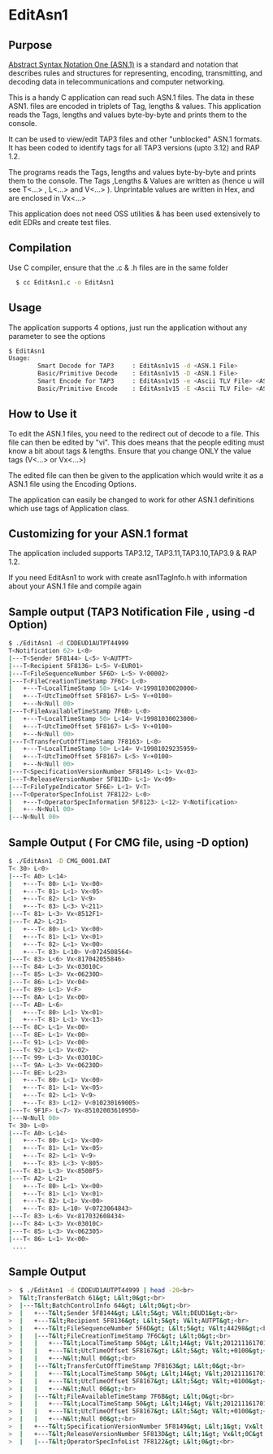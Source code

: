 # EditAsn1

## Purpose
[Abstract Syntax Notation One (ASN.1)](https://en.wikipedia.org/wiki/Abstract_Syntax_Notation_One) is a standard and notation that describes rules and structures for representing, encoding, transmitting, and decoding data in telecommunications and computer networking. 

This is a handy C application can read such ASN.1 files. The data in these ASN1. files are encoded in triplets of Tag, lengths & values. This application  reads the Tags, lengths and values byte-by-byte and prints them to the console.

It can be used to view/edit TAP3 files and other "unblocked" ASN.1 formats.
It has been coded to identify tags for all TAP3 versions (upto 3.12) and RAP 1.2.

The programs reads the Tags, lengths and values byte-by-byte and prints them to the console.
The Tags ,Lengths & Values are written as (hence u will see T<...> , L<...> and V<...> ). 
Unprintable values are written in Hex, and are enclosed in Vx<...>

This application does not need OSS utilities & has been used extensively to edit EDRs and create test files.

## Compilation
  Use C compiler, ensure that the .c & .h files are in the same folder
  
```sh
  $ cc EditAsn1.c -o EditAsn1
```

## Usage
The application supports 4 options, just run the application without any parameter to see the options
```sh
$ EditAsn1
Usage:
        Smart Decode for TAP3     : EditAsn1v15 -d <ASN.1 File>
        Basic/Primitive Decode    : EditAsn1v15 -D <ASN.1 File>
        Smart Encode for TAP3     : EditAsn1v15 -e <Ascii TLV File> <ASN.1 File>
        Basic/Primitive Encode    : EditAsn1v15 -E <Ascii TLV File> <ASN.1 File>
```

## How to Use it
To edit the ASN.1 files, you need to the redirect out of decode to a file.
This file can then be edited by "vi". This does means that the people editing must know a bit about tags & lengths.
Ensure that you change ONLY the value tags (V<...> or Vx<...>)

The edited file can then be given to the application which would write it as a ASN.1 file using the Encoding Options.

The application can easily be changed to work for other ASN.1 definitions which use tags of Application class.

## Customizing for your ASN.1 format
The application included supports TAP3.12, TAP3.11,TAP3.10,TAP3.9 & RAP 1.2.

If you need EditAsn1 to work with create asn1TagInfo.h with information about your ASN.1 file and compile again

## Sample output (TAP3 Notification File , using -d Option)
```sh
$ ./EditAsn1 -d CDDEUD1AUTPT44999
T<Notification 62> L<0> 
|---T<Sender 5F8144> L<5> V<AUTPT>
|---T<Recipient 5F8136> L<5> V<EUR01>
|---T<FileSequenceNumber 5F6D> L<5> V<00002>
|---T<FileCreationTimeStamp 7F6C> L<0> 
|   +---T<LocalTimeStamp 50> L<14> V<19981030020000>
|   +---T<UtcTimeOffset 5F8167> L<5> V<+0100>
|   +---N<Null 00>
|---T<FileAvailableTimeStamp 7F6B> L<0> 
|   +---T<LocalTimeStamp 50> L<14> V<19981030023000>
|   +---T<UtcTimeOffset 5F8167> L<5> V<+0100>
|   +---N<Null 00>
|---T<TransferCutOffTimeStamp 7F8163> L<0> 
|   +---T<LocalTimeStamp 50> L<14> V<19981029235959>
|   +---T<UtcTimeOffset 5F8167> L<5> V<+0100>
|   +---N<Null 00>
|---T<SpecificationVersionNumber 5F8149> L<1> Vx<03>
|---T<ReleaseVersionNumber 5F813D> L<1> Vx<09>
|---T<FileTypeIndicator 5F6E> L<1> V<T>
|---T<OperatorSpecInfoList 7F8122> L<0> 
|   +---T<OperatorSpecInformation 5F8123> L<12> V<Notification>
|   +---N<Null 00>
|---N<Null 00>
```

## Sample Output ( For CMG file, using -D option)

```sh 
$ ./EditAsn1 -D CMG_0001.DAT
T< 30> L<0> 
|---T< A0> L<14> 
|   +---T< 80> L<1> Vx<00>
|   +---T< 81> L<1> Vx<05>
|   +---T< 82> L<1> V<9>
|   +---T< 83> L<3> V<211>
|---T< 81> L<3> Vx<8512F1>
|---T< A2> L<21> 
|   +---T< 80> L<1> Vx<00>
|   +---T< 81> L<1> Vx<01>
|   +---T< 82> L<1> Vx<00>
|   +---T< 83> L<10> V<0724508564>
|---T< 83> L<6> Vx<817042055846>
|---T< 84> L<3> Vx<03010C>
|---T< 85> L<3> Vx<06230D>
|---T< 86> L<1> Vx<04>
|---T< 89> L<1> V<F>
|---T< 8A> L<1> Vx<00>
|---T< AB> L<6> 
|   +---T< 80> L<1> Vx<01>
|   +---T< 81> L<1> Vx<13>
|---T< 8C> L<1> Vx<00>
|---T< 8E> L<1> Vx<00>
|---T< 91> L<1> Vx<00>
|---T< 92> L<1> Vx<02>
|---T< 99> L<3> Vx<03010C>
|---T< 9A> L<3> Vx<06230D>
|---T< BE> L<23> 
|   +---T< 80> L<1> Vx<00>
|   +---T< 81> L<1> Vx<05>
|   +---T< 82> L<1> V<9>
|   +---T< 83> L<12> V<010230169005>
|---T< 9F1F> L<7> Vx<85102003610950>
|---N<Null 00>
T< 30> L<0> 
|---T< A0> L<14> 
|   +---T< 80> L<1> Vx<00>
|   +---T< 81> L<1> Vx<05>
|   +---T< 82> L<1> V<9>
|   +---T< 83> L<3> V<805>
|---T< 81> L<3> Vx<8508F5>
|---T< A2> L<21> 
|   +---T< 80> L<1> Vx<00>
|   +---T< 81> L<1> Vx<01>
|   +---T< 82> L<1> Vx<00>
|   +---T< 83> L<10> V<0723064843>
|---T< 83> L<6> Vx<817032608434>
|---T< 84> L<3> Vx<03010C>
|---T< 85> L<3> Vx<062305>
|---T< 86> L<1> Vx<00>
 ....
 ```
 
## Sample Output
```sh
>  $ ./EditAsn1 -d CDDEUD1AUTPT44999 | head -20<br>
>  T&lt;TransferBatch 61&gt; L&lt;0&gt;<br>
>  |---T&lt;BatchControlInfo 64&gt; L&lt;0&gt;<br>
>  |   +---T&lt;Sender 5F8144&gt; L&lt;5&gt; V&lt;DEUD1&gt;<br>
>  |   +---T&lt;Recipient 5F8136&gt; L&lt;5&gt; V&lt;AUTPT&gt;<br>
>  |   +---T&lt;FileSequenceNumber 5F6D&gt; L&lt;5&gt; V&lt;44298&gt;<br>
>  |   |---T&lt;FileCreationTimeStamp 7F6C&gt; L&lt;0&gt;<br>
>  |   |   +---T&lt;LocalTimeStamp 50&gt; L&lt;14&gt; V&lt;20121116170137&gt;<br>
>  |   |   +---T&lt;UtcTimeOffset 5F8167&gt; L&lt;5&gt; V&lt;+0100&gt;<br>
>  |   |   +---N&lt;Null 00&gt;<br>
>  |   |---T&lt;TransferCutOffTimeStamp 7F8163&gt; L&lt;0&gt;<br>
>  |   |   +---T&lt;LocalTimeStamp 50&gt; L&lt;14&gt; V&lt;20121116170137&gt;<br>
>  |   |   +---T&lt;UtcTimeOffset 5F8167&gt; L&lt;5&gt; V&lt;+0100&gt;<br>
>  |   |   +---N&lt;Null 00&gt;<br>
>  |   |---T&lt;FileAvailableTimeStamp 7F6B&gt; L&lt;0&gt;<br>
>  |   |   +---T&lt;LocalTimeStamp 50&gt; L&lt;14&gt; V&lt;20121116170137&gt;<br>
>  |   |   +---T&lt;UtcTimeOffset 5F8167&gt; L&lt;5&gt; V&lt;+0100&gt;<br>
>  |   |   +---N&lt;Null 00&gt;<br>
>  |   +---T&lt;SpecificationVersionNumber 5F8149&gt; L&lt;1&gt; Vx&lt;03&gt;<br>
>  |   +---T&lt;ReleaseVersionNumber 5F813D&gt; L&lt;1&gt; Vx&lt;0C&gt;<br>
>  |   |---T&lt;OperatorSpecInfoList 7F8122&gt; L&lt;0&gt;<br>
```

<br> <br>
